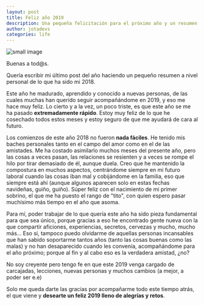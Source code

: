 ```yaml
---
layout: post
title: Feliz año 2019
description: Una pequeña felicitación para el próximo año y un resumen de lo que ha sido 2018
author: jotadevs
categories: life
---
```


![small image]({{site.baseurl}}/images/2019.jpg)

Buenas a tod@s.

Quería escribir mi último post del año haciendo un pequeño resumen a nivel personal de lo que ha sido mi 2018. 

Este año he madurado, aprendido y conocido a nuevas personas, de las cuales muchas han querido seguir acompañándome en 2019, y eso me hace muy feliz. Lo cierto y a la vez, un poco triste, es que este año se me ha pasado **extremadamente rápido**. Estoy muy feliz de lo que he cosechado todos estos meses y estoy seguro de que me ayudará de cara al futuro.

Los comienzos de este año 2018 no fueron **nada fáciles**. He tenido mis baches personales tanto en el campo del amor como en el de las amistades. Me ha costado asimilarlo muchos meses del presente año, pero las cosas a veces pasan, las relaciones se resienten y a veces se rompe el hilo por tirar demasiado de él, aunque duela. Creo que he mantenido la compostura en muchos aspectos, centrándome siempre en mi futuro laboral cuando las cosas iban mal y cobijándome en la familia, eso que siempre está ahí (aunque algunos aparecen solo en estas fechas navideñas, guiño, guiño). Súper feliz con el nacimiento de mi primer sobrino, el que me ha puesto el rango de "tito", con quien espero pasar muchísimo más tiempo en el año que asoma.

Para mí, poder trabajar de lo que quería este año ha sido pieza fundamental para que sea único, porque gracias a eso he encontrado gente nueva con la que compartir aficiones, experiencias, secretos, cervezas y mucho, mucho más...
Eso sí, tampoco puedo olvidarme de aquellas personas incansables que han sabido soportarme tantos años (tanto las cosas buenas como las malas) y no han desaparecido cuando les convenía, acompañándome para el año próximo; porque al fin y al cabo eso es la verdadera amistad, ¿no?

No soy creyente pero tengo fe en que este 2019 venga cargado de carcajadas, lecciones, nuevas personas y muchos cambios (a mejor, a poder ser e.e)

Solo me queda darte las gracias por acompañarme todo este tiempo atrás, el que viene y **desearte un feliz 2019 lleno de alegrías y retos**.

